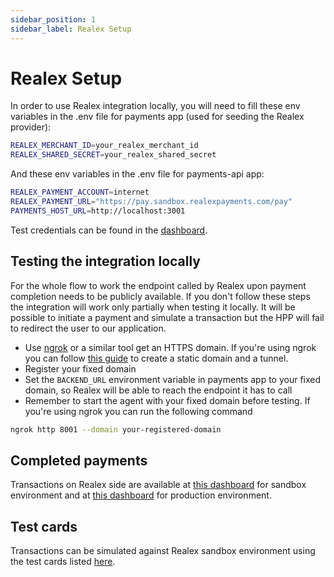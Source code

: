 ```yaml
---
sidebar_position: 1
sidebar_label: Realex Setup
---
```


# Realex Setup
In order to use Realex integration locally, you will need to fill these env variables in the .env file for payments app (used for seeding the Realex provider):

```bash
REALEX_MERCHANT_ID=your_realex_merchant_id
REALEX_SHARED_SECRET=your_realex_shared_secret
```

And these env variables in the .env file for payments-api app:

```bash
REALEX_PAYMENT_ACCOUNT=internet
REALEX_PAYMENT_URL="https://pay.sandbox.realexpayments.com/pay"
PAYMENTS_HOST_URL=http://localhost:3001
```

Test credentials can be found in the [dashboard](https://developer.globalpay.com/).

## Testing the integration locally
For the whole flow to work the endpoint called by Realex upon payment completion needs to be publicly available. If you don't follow these steps the integration will work only partially when testing it locally. It will be possible to initiate a payment and simulate a transaction but the HPP will fail to redirect the user to our application.

- Use [ngrok](https://ngrok.com/) or a similar tool get an HTTPS domain. If you're using ngrok you can follow [this guide](https://ngrok.com/docs/getting-started/) to create a static domain and a tunnel.
- Register your fixed domain 
- Set the `BACKEND_URL` environment variable in payments app to your fixed domain, so Realex will be able to reach the endpoint it has to call
- Remember to start the agent with your fixed domain before testing. If you're using ngrok you can run the following command
```bash
ngrok http 8001 --domain your-registered-domain
```

## Completed payments
Transactions on Realex side are available at [this dashboard](https://realcontrol.sandbox.realexpayments.com/) for sandbox environment and at [this dashboard](https://realcontrol.realexpayments.com/) for production environment.

## Test cards
Transactions can be simulated against Realex sandbox environment using the test cards listed [here](https://developer.globalpay.com/resources/test-card-numbers).
